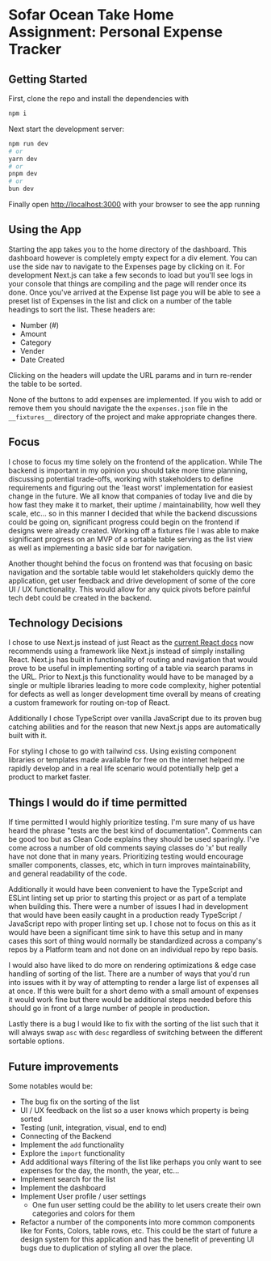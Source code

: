 # Sofar Ocean Take Home Assignment: Personal Expense Tracker

## Getting Started

First, clone the repo and install the dependencies with

```bash
npm i
```

 Next start the development server:

```bash
npm run dev
# or
yarn dev
# or
pnpm dev
# or
bun dev
```

Finally open [http://localhost:3000](http://localhost:3000) with your browser to see the app running

## Using the App

Starting the app takes you to the home directory of the dashboard. This dashboard however is completely empty expect for a div element. You can use the side nav to navigate to the Expenses page by clicking on it. For development Next.js can take a few seconds to load but you'll see logs in your console that things are compiling and the page will render once its done. Once you've arrived at the Expense list page you will be able to see a preset list of Expenses in the list and click on a number of the table headings to sort the list. These headers are:

- Number (#)
- Amount
- Category
- Vender
- Date Created

Clicking on the headers will update the URL params and in turn re-render the table to be sorted.

None of the buttons to add expenses are implemented. If you wish to add or remove them you should navigate the the `expenses.json` file in the `__fixtures__` directory of the project and make appropriate changes there.

## Focus

I chose to focus my time solely on the frontend of the application. While The backend is important in my opinion you should take more time planning, discussing potential trade-offs, working with stakeholders to define requirements and figuring out the 'least worst' implementation for easiest change in the future. We all know that companies of today live and die by how fast they make it to market, their uptime / maintainability, how well they scale, etc... so in this manner I decided that while the backend discussions could be going on, significant progress could begin on the frontend if designs were already created. Working off a fixtures file I was able to make significant progress on an MVP of a sortable table serving as the list view as well as implementing a basic side bar for navigation.

Another thought behind the focus on frontend was that focusing on basic navigation and the sortable table would let stakeholders quickly demo the application, get user feedback and drive development of some of the core UI / UX functionality. This would allow for any quick pivots before painful tech debt could be created in the backend.

## Technology Decisions

I chose to use Next.js instead of just React as the [current React docs](https://react.dev/learn/start-a-new-react-project) now recommends using a framework like Next.js instead of simply installing React. Next.js has built in functionality of routing and navigation that would prove to be useful in implementing sorting of a table via search params in the URL. Prior to Next.js this functionality would have to be managed by a single or multiple libraries leading to more code complexity, higher potential for defects as well as longer development time overall by means of creating a custom framework for routing on-top of React.

Additionally I chose TypeScript over vanilla JavaScript due to its proven bug catching abilities and for the reason that new Next.js apps are automatically built with it.

For styling I chose to go with tailwind css. Using existing component libraries or templates made available for free on the internet helped me rapidly develop and in a real life scenario would potentially help get a product to market faster.

## Things I would do if time permitted

If time permitted I would highly prioritize testing. I'm sure many of us have heard the phrase "tests are the best kind of documentation". Comments can be good too but as Clean Code explains they should be used sparingly. I've come across a number of old comments saying classes do 'x' but really have not done that in many years. Prioritizing testing would encourage smaller components, classes, etc, which in turn improves maintainability, and general readability of the code.

Additionally it would have been convenient to have the TypeScript and ESLint linting set up prior to starting this project or as part of a template when building this. There were a number of issues I had in development that would have been easily caught in a production ready TypeScript / JavaScript repo with proper linting set up. I chose not to focus on this as it would have been a significant time sink to have this setup and in many cases this sort of thing would normally be standardized across a company's repos by a Platform team and not done on an individual repo by repo basis.

I would also have liked to do more on rendering optimizations & edge case handling of sorting of the list. There are a number of ways that you'd run into issues with it by way of attempting to render a large list of expenses all at once. If this were built for a short demo with a small amount of expenses it would work fine but there would be additional steps needed before this should go in front of a large number of people in production.

Lastly there is a bug I would like to fix with the sorting of the list such that it will always swap `asc` with `desc` regardless of switching between the different sortable options.

## Future improvements

Some notables would be:

- The bug fix on the sorting of the list
- UI / UX feedback on the list so a user knows which property is being sorted
- Testing (unit, integration, visual, end to end)
- Connecting of the Backend
- Implement the `add` functionality
- Explore the `import` functionality
- Add additional ways filtering of the list like perhaps you only want to see expenses for the day, the month, the year, etc...
- Implement search for the list
- Implement the dashboard
- Implement User profile / user settings
  - One fun user setting could be the ability to let users create their own categories and colors for them
- Refactor a number of the components into more common components like for Fonts, Colors, table rows, etc. This could be the start of future a design system for this application and has the benefit of preventing UI bugs due to duplication of styling all over the place.